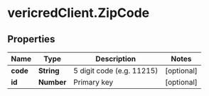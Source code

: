 # vericredClient.ZipCode

## Properties
Name | Type | Description | Notes
------------ | ------------- | ------------- | -------------
**code** | **String** | 5 digit code (e.g. 11215) | [optional] 
**id** | **Number** | Primary key | [optional] 


